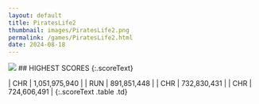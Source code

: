 ```yaml
---
layout: default
title: PiratesLife2
thumbnail: images/PiratesLife2.png
permalink: /games/PiratesLife2.html
date: 2024-08-18
---
```


<img src="../images/PiratesLife2.png" class="gameThumbnail img-fluid mx-auto align-middle">
## HIGHEST SCORES
{:.scoreText}

| CHR | 1,051,975,940 | 
| RUN | 891,851,448 | 
| CHR | 732,830,431 | 
| CHR | 724,606,491 | 
{:.scoreText .table .td}
